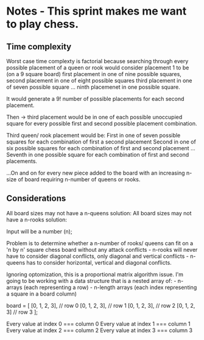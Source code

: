 # Notes -  This sprint makes me want to play chess.

## Time complexity
  Worst case time complexty is factorial because searching through every possible placement of a queen or rook
  would consider placement 1 to be (on a 9 square board)
    first placement in one of nine possible squares,
    second placement in one of eight possible squares
    third placement in one of seven possible square
    ...
  ninth placemenet in one possible square.

  It would generate a 9! number of possible placements for each second placement.
  
  Then -> third placement would be in one of each possible unoccupied square for every possible first and second
    possible placement combination.

  Third queen/ rook placement would be:
    First in one of seven possible squares for each combination of first a second placement
    Second in one of six possible squares for each combination of first and second placement
    ...
    Seventh in one possible square for each combination of first and second placements.
  
  ...On and on for every new piece added to the board with an increasing n-size of board requiring n-number of queens or rooks.

## Considerations
  All board sizes may not have a n-queens solution:
  All board sizes may not have a n-rooks solution:

  Input will be a number (n);

  Problem is to determine whether a n-number of rooks/ queens can fit on a 'n by n' square chess board without any attack conflicts
    - n-rooks will never have to consider diagonal conflicts, only diagonal and vertical conflicts
    - n-queens has to consider horizontal, vertical and diagonal conflicts.

  Ignoring optomization, this is a proportional matrix algorithm issue.
  I'm going to be working with a data structure that is a nested array of:
    - n-arrays (each representing a row)
    - n-length arrays (each index representing a square in a board column)
    
  board = [
    [0, 1, 2, 3], // row 0
    [0, 1, 2, 3], // row 1
    [0, 1, 2, 3], // row 2
    [0, 1, 2, 3]  // row 3
  ];

  Every value at index 0 === column 0
  Every value at index 1 === column 1
  Every value at index 2 === column 2
  Every value at index 3 === column 3
  